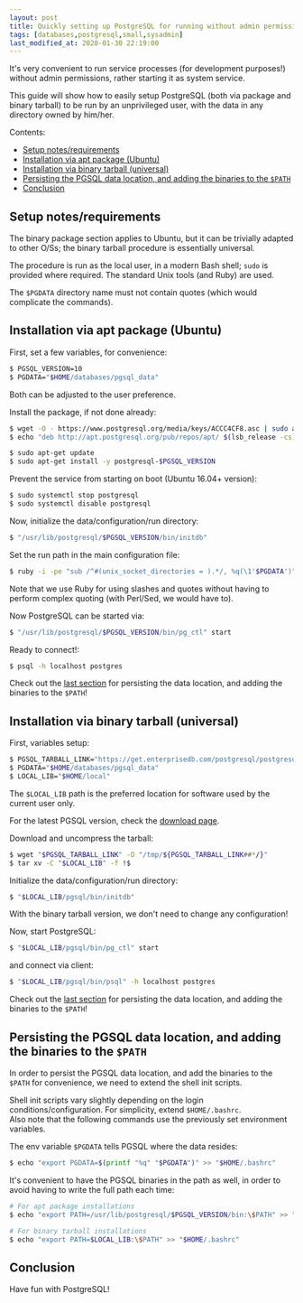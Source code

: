 ```yaml
---
layout: post
title: Quickly setting up PostgreSQL for running without admin permissions
tags: [databases,postgresql,small,sysadmin]
last_modified_at: 2020-01-30 22:19:00
---
```


It's very convenient to run service processes (for development purposes!) without admin permissions, rather starting it as system service.

This guide will show how to easily setup PostgreSQL (both via package and binary tarball) to be run by an unprivileged user, with the data in any directory owned by him/her.

Contents:

- [Setup notes/requirements](/Quickly-setting-up-postgresql-for-running-without-admin-permissions#setup-notesrequirements)
- [Installation via apt package (Ubuntu)](/Quickly-setting-up-postgresql-for-running-without-admin-permissions#installation-via-apt-package-ubuntu)
- [Installation via binary tarball (universal)](/Quickly-setting-up-postgresql-for-running-without-admin-permissions#installation-via-binary-tarball-universal)
- [Persisting the PGSQL data location, and adding the binaries to the `$PATH`](/Quickly-setting-up-postgresql-for-running-without-admin-permissions#persisting-the-pgsql-data-location-and-adding-the-binaries-to-the-path)
- [Conclusion](/Quickly-setting-up-postgresql-for-running-without-admin-permissions#conclusion)

## Setup notes/requirements

The binary package section applies to Ubuntu, but it can be trivially adapted to other O/Ss; the binary tarball procedure is essentially universal.

The procedure is run as the local user, in a modern Bash shell; `sudo` is provided where required. The standard Unix tools (and Ruby) are used.

The `$PGDATA` directory name must not contain quotes (which would complicate the commands).

## Installation via apt package (Ubuntu)

First, set a few variables, for convenience:

```sh
$ PGSQL_VERSION=10
$ PGDATA="$HOME/databases/pgsql_data"
```

Both can be adjusted to the user preference.

Install the package, if not done already:

```sh
$ wget -O - https://www.postgresql.org/media/keys/ACCC4CF8.asc | sudo apt-key add -
$ echo "deb http://apt.postgresql.org/pub/repos/apt/ $(lsb_release -cs)-pgdg main" | sudo tee /etc/apt/sources.list.d/pgdg.list

$ sudo apt-get update
$ sudo apt-get install -y postgresql-$PGSQL_VERSION
```

Prevent the service from starting on boot (Ubuntu 16.04+ version):

```sh
$ sudo systemctl stop postgresql
$ sudo systemctl disable postgresql
```

Now, initialize the data/configuration/run directory:

```sh
$ "/usr/lib/postgresql/$PGSQL_VERSION/bin/initdb"
```

Set the run path in the main configuration file:

```sh
$ ruby -i -pe "sub /^#(unix_socket_directories = ).*/, %q(\1'$PGDATA')" "$PGDATA/postgresql.conf"
```

Note that we use Ruby for using slashes and quotes without having to perform complex quoting (with Perl/Sed, we would have to).

Now PostgreSQL can be started via:

```sh
$ "/usr/lib/postgresql/$PGSQL_VERSION/bin/pg_ctl" start
```

Ready to connect!:

```sh
$ psql -h localhost postgres
```

Check out the [last section](#persisting-the-pgsql-data-location-and-adding-the-binaries-to-the-path) for persisting the data location, and adding the binaries to the `$PATH`!

## Installation via binary tarball (universal)

First, variables setup:

```sh
$ PGSQL_TARBALL_LINK="https://get.enterprisedb.com/postgresql/postgresql-10.10-1-linux-x64-binaries.tar.gz"
$ PGDATA="$HOME/databases/pgsql_data"
$ LOCAL_LIB="$HOME/local"
```

The `$LOCAL_LIB` path is the preferred location for software used by the current user only.

For the latest PGSQL version, check the [download page](https://www.enterprisedb.com/download-postgresql-binaries).

Download and uncompress the tarball:

```sh
$ wget "$PGSQL_TARBALL_LINK" -O "/tmp/${PGSQL_TARBALL_LINK##*/}"
$ tar xv -C "$LOCAL_LIB" -f !$
```

Initialize the data/configuration/run directory:

```sh
$ "$LOCAL_LIB/pgsql/bin/initdb"
```

With the binary tarball version, we don't need to change any configuration!

Now, start PostgreSQL:

```sh
$ "$LOCAL_LIB/pgsql/bin/pg_ctl" start
```

and connect via client:

```sh
$ "$LOCAL_LIB/pgsql/bin/psql" -h localhost postgres
```

Check out the [last section](#persisting-the-pgsql-data-location-and-adding-the-binaries-to-the-path) for persisting the data location, and adding the binaries to the `$PATH`!

## Persisting the PGSQL data location, and adding the binaries to the `$PATH`

In order to persist the PGSQL data location, and add the binaries to the `$PATH` for convenience, we need to extend the shell init scripts.

Shell init scripts vary slightly depending on the login conditions/configuration. For simplicity, extend `$HOME/.bashrc`.  
Also note that the following commands use the previously set environment variables.

The env variable `$PGDATA` tells PGSQL where the data resides:

```sh
$ echo "export PGDATA=$(printf "%q" "$PGDATA")" >> "$HOME/.bashrc"
```

It's convenient to have the PGSQL binaries in the path as well, in order to avoid having to write the full path each time:

```sh
# For apt package installations
$ echo "export PATH=/usr/lib/postgresql/$PGSQL_VERSION/bin:\$PATH" >> "$HOME/.bashrc"

# For binary tarball installations
$ echo "export PATH=$LOCAL_LIB:\$PATH" >> "$HOME/.bashrc"
```

## Conclusion

Have fun with PostgreSQL!
